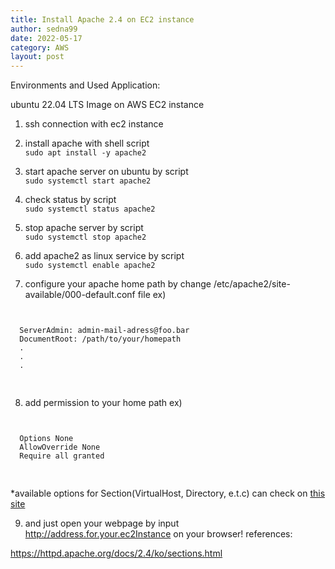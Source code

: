 ```yaml
---
title: Install Apache 2.4 on EC2 instance
author: sedna99
date: 2022-05-17
category: AWS
layout: post
---
```


Environments and Used Application:

ubuntu 22.04 LTS Image on AWS EC2 instance

1. ssh connection with ec2 instance

2. install apache with shell script  
```sudo apt install -y apache2```

3. start apache server on ubuntu by script  
```sudo systemctl start apache2```

4. check status by script  
```sudo systemctl status apache2```

5. stop apache server by script  
```sudo systemctl stop apache2```

6. add apache2 as linux service by script  
```sudo systemctl enable apache2```

7. configure your apache home path by change /etc/apache2/site-available/000-default.conf file
ex) 
<pre>
<code>
<VirtualHost *:80>  
  ServerAdmin: admin-mail-adress@foo.bar  
  DocumentRoot: /path/to/your/homepath  
  .  
  .  
  .  
</VirtualHost>
</code>
</pre>

8. add permission to your home path
ex)  
<pre>
<code>
<Directory /path/to/your/directory>  
  Options None  
  AllowOverride None  
  Require all granted  
</Directory>  
</code>
</pre>
*available options for Section(VirtualHost, Directory, e.t.c) can check on [this site][ApacheOfficial]  

9. and just open your webpage by input http://address.for.your.ec2Instance on your browser!
references:

  https://httpd.apache.org/docs/2.4/ko/sections.html


[ApacheOfficial]: https://httpd.apache.org/docs/2.4/ko/sections.html
